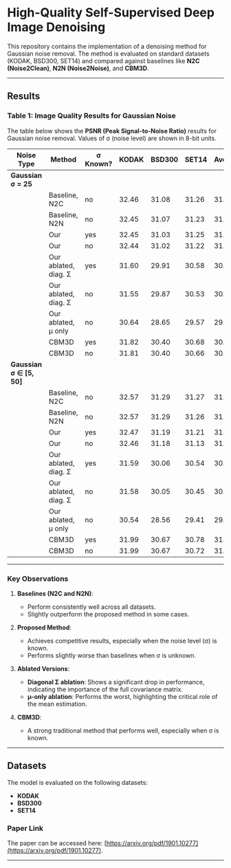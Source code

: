 # **High-Quality Self-Supervised Deep Image Denoising**

This repository contains the implementation of a denoising method for Gaussian noise removal. The method is evaluated on standard datasets (KODAK, BSD300, SET14) and compared against baselines like **N2C (Noise2Clean)**, **N2N (Noise2Noise)**, and **CBM3D**.

---

## **Results**

### **Table 1: Image Quality Results for Gaussian Noise**
The table below shows the **PSNR (Peak Signal-to-Noise Ratio)** results for Gaussian noise removal. Values of σ (noise level) are shown in 8-bit units.

| Noise Type | Method               | σ Known? | KODAK  | BSD300 | SET14  | Average |
|------------|----------------------|----------|--------|--------|--------|---------|
| **Gaussian σ = 25** |                      |          |        |        |        |         |
|            | Baseline, N2C        | no       | 32.46  | 31.08  | 31.26  | 31.60   |
|            | Baseline, N2N        | no       | 32.45  | 31.07  | 31.23  | 31.58   |
|            | Our                  | yes      | 32.45  | 31.03  | 31.25  | 31.57   |
|            | Our                  | no       | 32.44  | 31.02  | 31.22  | 31.56   |
|            | Our ablated, diag. Σ | yes      | 31.60  | 29.91  | 30.58  | 30.70   |
|            | Our ablated, diag. Σ | no       | 31.55  | 29.87  | 30.53  | 30.65   |
|            | Our ablated, µ only  | no       | 30.64  | 28.65  | 29.57  | 29.62   |
|            | CBM3D                | yes      | 31.82  | 30.40  | 30.68  | 30.96   |
|            | CBM3D                | no       | 31.81  | 30.40  | 30.66  | 30.96   |
| **Gaussian σ ∈ [5, 50]** |                      |          |        |        |        |         |
|            | Baseline, N2C        | no       | 32.57  | 31.29  | 31.27  | 31.71   |
|            | Baseline, N2N        | no       | 32.57  | 31.29  | 31.26  | 31.70   |
|            | Our                  | yes      | 32.47  | 31.19  | 31.21  | 31.62   |
|            | Our                  | no       | 32.46  | 31.18  | 31.13  | 31.59   |
|            | Our ablated, diag. Σ | yes      | 31.59  | 30.06  | 30.54  | 30.73   |
|            | Our ablated, diag. Σ | no       | 31.58  | 30.05  | 30.45  | 30.69   |
|            | Our ablated, µ only  | no       | 30.54  | 28.56  | 29.41  | 29.50   |
|            | CBM3D                | yes      | 31.99  | 30.67  | 30.78  | 31.15   |
|            | CBM3D                | no       | 31.99  | 30.67  | 30.72  | 31.13   |

---

### **Key Observations**
1. **Baselines (N2C and N2N)**:
   - Perform consistently well across all datasets.
   - Slightly outperform the proposed method in some cases.

2. **Proposed Method**:
   - Achieves competitive results, especially when the noise level (σ) is known.
   - Performs slightly worse than baselines when σ is unknown.

3. **Ablated Versions**:
   - **Diagonal Σ ablation**: Shows a significant drop in performance, indicating the importance of the full covariance matrix.
   - **µ-only ablation**: Performs the worst, highlighting the critical role of the mean estimation.

4. **CBM3D**:
   - A strong traditional method that performs well, especially when σ is known.

---

## **Datasets**
The model is evaluated on the following datasets:
- **KODAK**
- **BSD300**
- **SET14**


### **Paper Link**
The paper can be accessed here: [https://arxiv.org/pdf/1901.10277](https://arxiv.org/pdf/1901.10277).

---
